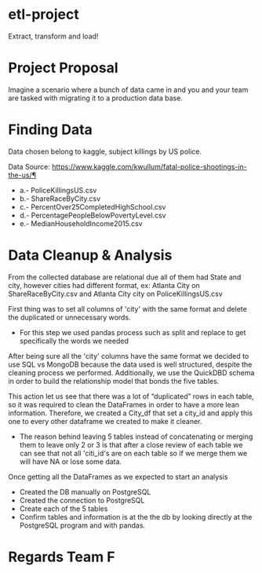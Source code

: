# etl-project
Extract, transform and load!

# Project Proposal
Imagine a scenario where a bunch of data came in and you and your team are tasked with migrating it to a
production data base.

# Finding Data
Data chosen belong to kaggle, subject killings by US police.

Data Source: https://www.kaggle.com/kwullum/fatal-police-shootings-in-the-us/¶

* a.- PoliceKillingsUS.csv
* b.- ShareRaceByCity.csv
* c.- PercentOver25CompletedHighSchool.csv
* d.- PercentagePeopleBelowPovertyLevel.csv
* e.- MedianHouseholdIncome2015.csv

# Data Cleanup & Analysis

From the collected database are relational due all of them had State and city, however cities had different format, ex: Atlanta City on ShareRaceByCity.csv and Atlanta City city on PoliceKillingsUS.csv

First thing was to set all columns of 'city' with the same format and delete the duplicated or unnecessary words.
* For this step we used pandas process such as split and replace to get specifically the words we needed

After being sure all the 'city' columns have the same format we decided to use SQL vs MongoDB because the data used is well structured, despite the cleaning process we performed. Additionally, we use the QuickDBD schema in order to build the relationship model that bonds the five tables.

This action let us see that there was a lot of “duplicated” rows in each table, so it was required to clean the DataFrames in order to have a more lean information. Therefore, we created a City_df that set a city_id and apply this one to every other dataframe we created to make it cleaner.
* The reason behind leaving 5 tables instead of concatenating or merging them to leave only 2 or 3 is that after a close review of each table we can see that not all 'citi_id's are on each table so if we merge them we will have NA or lose some data.

Once getting all the DataFrames as we expected to start  an analysis
* Created the DB manually on PostgreSQL
* Created the connection to PostgreSQL
* Create each of the 5 tables 
* Confirm tables and information is at the the db by looking directly at the PostgreSQL program and with pandas.

# Regards Team F
